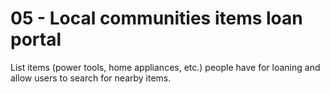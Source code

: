 # 05 - Local communities items loan portal
List items (power tools, home appliances, etc.) people have for loaning and allow users to search for nearby items.
